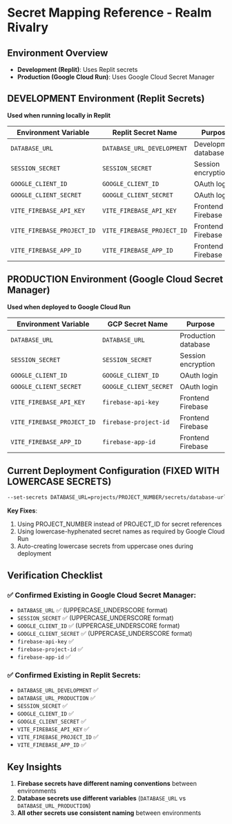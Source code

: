 # Secret Mapping Reference - Realm Rivalry

## Environment Overview

- **Development (Replit)**: Uses Replit secrets
- **Production (Google Cloud Run)**: Uses Google Cloud Secret Manager

## DEVELOPMENT Environment (Replit Secrets)
**Used when running locally in Replit**

| Environment Variable | Replit Secret Name | Purpose |
|---------------------|-------------------|---------|
| `DATABASE_URL` | `DATABASE_URL_DEVELOPMENT` | Development database |
| `SESSION_SECRET` | `SESSION_SECRET` | Session encryption |
| `GOOGLE_CLIENT_ID` | `GOOGLE_CLIENT_ID` | OAuth login |
| `GOOGLE_CLIENT_SECRET` | `GOOGLE_CLIENT_SECRET` | OAuth login |
| `VITE_FIREBASE_API_KEY` | `VITE_FIREBASE_API_KEY` | Frontend Firebase |
| `VITE_FIREBASE_PROJECT_ID` | `VITE_FIREBASE_PROJECT_ID` | Frontend Firebase |
| `VITE_FIREBASE_APP_ID` | `VITE_FIREBASE_APP_ID` | Frontend Firebase |

## PRODUCTION Environment (Google Cloud Secret Manager)
**Used when deployed to Google Cloud Run**

| Environment Variable | GCP Secret Name | Purpose |
|---------------------|-----------------|---------|
| `DATABASE_URL` | `DATABASE_URL` | Production database |
| `SESSION_SECRET` | `SESSION_SECRET` | Session encryption |
| `GOOGLE_CLIENT_ID` | `GOOGLE_CLIENT_ID` | OAuth login |
| `GOOGLE_CLIENT_SECRET` | `GOOGLE_CLIENT_SECRET` | OAuth login |
| `VITE_FIREBASE_API_KEY` | `firebase-api-key` | Frontend Firebase |
| `VITE_FIREBASE_PROJECT_ID` | `firebase-project-id` | Frontend Firebase |
| `VITE_FIREBASE_APP_ID` | `firebase-app-id` | Frontend Firebase |

## Current Deployment Configuration (FIXED WITH LOWERCASE SECRETS)
```bash
--set-secrets DATABASE_URL=projects/PROJECT_NUMBER/secrets/database-url:latest,SESSION_SECRET=projects/PROJECT_NUMBER/secrets/session-secret:latest,VITE_FIREBASE_API_KEY=projects/PROJECT_NUMBER/secrets/firebase-api-key:latest,VITE_FIREBASE_PROJECT_ID=projects/PROJECT_NUMBER/secrets/firebase-project-id:latest,VITE_FIREBASE_APP_ID=projects/PROJECT_NUMBER/secrets/firebase-app-id:latest,GOOGLE_CLIENT_ID=projects/PROJECT_NUMBER/secrets/google-client-id:latest,GOOGLE_CLIENT_SECRET=projects/PROJECT_NUMBER/secrets/google-client-secret:latest
```

**Key Fixes**: 
1. Using PROJECT_NUMBER instead of PROJECT_ID for secret references
2. Using lowercase-hyphenated secret names as required by Google Cloud Run
3. Auto-creating lowercase secrets from uppercase ones during deployment

## Verification Checklist

### ✅ Confirmed Existing in Google Cloud Secret Manager:
- `DATABASE_URL` ✅ (UPPERCASE_UNDERSCORE format)
- `SESSION_SECRET` ✅ (UPPERCASE_UNDERSCORE format) 
- `GOOGLE_CLIENT_ID` ✅ (UPPERCASE_UNDERSCORE format)
- `GOOGLE_CLIENT_SECRET` ✅ (UPPERCASE_UNDERSCORE format)
- `firebase-api-key` ✅
- `firebase-project-id` ✅
- `firebase-app-id` ✅

### ✅ Confirmed Existing in Replit Secrets:
- `DATABASE_URL_DEVELOPMENT` ✅
- `DATABASE_URL_PRODUCTION` ✅
- `SESSION_SECRET` ✅
- `GOOGLE_CLIENT_ID` ✅
- `GOOGLE_CLIENT_SECRET` ✅
- `VITE_FIREBASE_API_KEY` ✅
- `VITE_FIREBASE_PROJECT_ID` ✅
- `VITE_FIREBASE_APP_ID` ✅

## Key Insights
1. **Firebase secrets have different naming conventions** between environments
2. **Database secrets use different variables** (`DATABASE_URL` vs `DATABASE_URL_PRODUCTION`)
3. **All other secrets use consistent naming** between environments